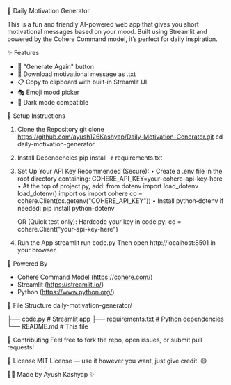 🌟 Daily Motivation Generator

This is a fun and friendly AI-powered web app that gives you short motivational messages based on your mood. Built using Streamlit and powered by the Cohere Command model, it’s perfect for daily inspiration.

✨ Features
- 🔁 "Generate Again" button  
- 💾 Download motivational message as .txt  
- 📋 Copy to clipboard with built‑in Streamlit UI  
- 🎭 Emoji mood picker  
- 🖤 Dark mode compatible

🚀 Setup Instructions

1. Clone the Repository
   git clone https://github.com/ayush126Kashyap/Daily-Motivation-Generator.git
   cd daily-motivation-generator

2. Install Dependencies
   pip install -r requirements.txt

3. Set Up Your API Key
   Recommended (Secure):
     • Create a .env file in the root directory containing:
       COHERE_API_KEY=your-cohere-api-key-here
     • At the top of project.py, add:
       from dotenv import load_dotenv
       load_dotenv()
       import os
       import cohere
       co = cohere.Client(os.getenv("COHERE_API_KEY"))
     • Install python‑dotenv if needed:
       pip install python-dotenv

   OR (Quick test only):
     Hardcode your key in code.py:
       co = cohere.Client("your-api-key-here")

4. Run the App
   streamlit run code.py
   Then open http://localhost:8501 in your browser.

🧠 Powered By
- Cohere Command Model (https://cohere.com/)
- Streamlit (https://streamlit.io/)
- Python (https://www.python.org/)

📂 File Structure
daily-motivation-generator/

├── code.py         # Streamlit app
├── requirements.txt   # Python dependencies      
└── README.md          # This file

🙌 Contributing
Feel free to fork the repo, open issues, or submit pull requests!

📜 License
MIT License — use it however you want, just give credit. 😄

👨‍💻 Made by
Ayush Kashyap ✨
